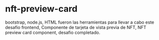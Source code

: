 # nft-preview-card
bootstrap, node.js, HTML fueron las herramientas para llevar a cabo este desafio frontend, 
Componente de tarjeta de vista previa de NFT, 
NFT preview card component,
desafio completado.

